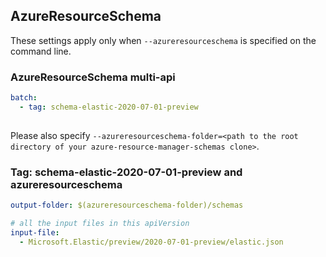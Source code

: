 ## AzureResourceSchema

These settings apply only when `--azureresourceschema` is specified on the command line.

### AzureResourceSchema multi-api

``` yaml $(azureresourceschema) && $(multiapi)
batch:
  - tag: schema-elastic-2020-07-01-preview
  
```

Please also specify `--azureresourceschema-folder=<path to the root directory of your azure-resource-manager-schemas clone>`.

### Tag: schema-elastic-2020-07-01-preview and azureresourceschema

``` yaml $(tag) == 'schema-elastic-2020-07-01-preview' && $(azureresourceschema)
output-folder: $(azureresourceschema-folder)/schemas

# all the input files in this apiVersion
input-file:
  - Microsoft.Elastic/preview/2020-07-01-preview/elastic.json
```
